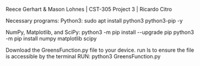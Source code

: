 Reece Gerhart & Mason Lohnes | CST-305 Project 3 | Ricardo Citro

Necessary programs:
Python3:
sudo apt install python3 python3-pip -y

NumPy, Matplotlib, and SciPy:
python3 -m pip install --upgrade pip
python3 -m pip install numpy matplotlib scipy

Download the GreensFunction.py file to your device. 
run ls to ensure the file is accessible by the terminal 
RUN: python3 GreensFunction.py
